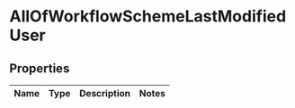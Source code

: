 # AllOfWorkflowSchemeLastModifiedUser

## Properties
Name | Type | Description | Notes
------------ | ------------- | ------------- | -------------
